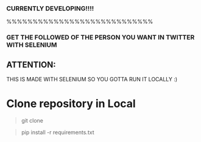 ### CURRENTLY DEVELOPING!!!!

%%%%%%%%%%%%%%%%%%%%%%%%%%%%



### GET THE FOLLOWED OF THE PERSON YOU WANT IN TWITTER WITH SELENIUM
## ATTENTION:
THIS IS MADE WITH SELENIUM SO YOU GOTTA RUN IT LOCALLY :)

# Clone repository in Local
>git clone 

>pip install -r requirements.txt
